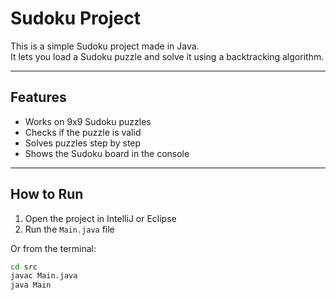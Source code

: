 # Sudoku Project

This is a simple Sudoku project made in Java.  
It lets you load a Sudoku puzzle and solve it using a backtracking algorithm.  

---

## Features
- Works on 9x9 Sudoku puzzles  
- Checks if the puzzle is valid  
- Solves puzzles step by step  
- Shows the Sudoku board in the console  

---

## How to Run
1. Open the project in IntelliJ or Eclipse  
2. Run the `Main.java` file  

Or from the terminal:
```bash
cd src
javac Main.java
java Main
